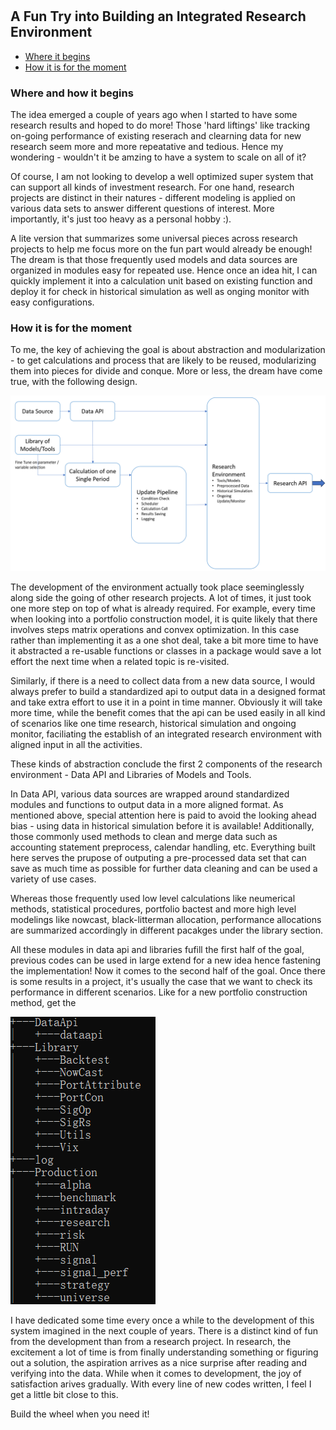 #

## A Fun Try into Building an Integrated Research Environment

- [Where it begins](#beg)
- [How it is for the moment](#now)

### Where and how it begins <a name="beg"></a>

The idea emerged a couple of years ago when I started to have some research results and hoped to do more! Those 'hard liftings' like tracking on-going performance of existing reserach and clearning data for new research seem more and more repeatative and tedious. Hence my wondering - wouldn't it be amzing to have a system to scale on all of it?

Of course, I am not looking to develop a well optimized super system that can support all kinds of investment research. For one hand, research projects are distinct in their natures - different modeling is applied on various data sets to answer different questions of interest. More importantly, it's just too heavy as a personal hobby :). 

A lite version that summarizes some universal pieces across research projects to help me focus more on the fun part would already be enough! The dream is that those frequently used models and data sources are organized in modules easy for repeated use. Hence once an idea hit, I can quickly implement it into a calculation unit based on existing function and deploy it for check in historical simulation as well as onging monitor with easy configurations.


### How it is for the moment <a name="now"></a>

To me, the key of achieving the goal is about abstraction and modularization - to get calculations and process that are likely to be reused, modularizing them into pieces for divide and conque.  More or less, the dream have come true, with the following design. 

![Structure](https://raw.githubusercontent.com/SkyBlueRW/SkyBlueRW.github.io/main/_posts/asset/environment_structure.png)

The development of the environment actually took place seeminglessly along side the going of other research projects. A lot of times, it just took one more step on top of what is already required. For example, every time when looking into a portfolio construction model, it is quite likely that there involves steps matrix operations and convex optimization. In this case rather than implementing it as a one shot deal, take a bit more time to have it abstracted a re-usable functions or classes in a package would save a lot effort the next time when a related topic is re-visited.  

Similarly, if there is a need to collect data from a new data source, I would always prefer to build a standardized api to output data in a designed format and take extra effort to use it in a point in time manner. Obviously it will take more time, while the benefit comes that the api can be used easily in all kind of scenarios like one time research, historical simulation and ongoing monitor, faciliating the establish of an integrated research environment with aligned input in all the activities.

These kinds of abstraction conclude the first 2 components of the research environment - Data API and Libraries of Models and Tools.

In Data API, various data sources are wrapped around standardized modules and functions to output data in a more aligned format. As mentioned above, special attention here is paid to avoid the looking ahead bias - using data in historical simulation before it is available! Additionally, those commonly used methods to clean and merge data such as accounting statement preprocess, calendar handling, etc. Everything built here serves the prupose of outputing a pre-processed data set that can save as much time as possible for further data cleaning and can be used a variety of use cases.

Whereas those frequently used low level calculations like neumerical methods, statistical procedures, portfolio bactest and more high level modelings like nowcast, black-litterman allocation, performance allocations are summarized accordingly in different pacakges under the library section. 

All these modules in data api and libraries fufill the first half of the goal, previous codes can be used in large extend for a new idea hence fastening the implementation! Now it comes to the second half of the goal. Once there is some results in a project, it's usually the case that we want to check its performance in different scenarios. Like for a new portfolio construction method, get the 



![System](https://raw.githubusercontent.com/SkyBlueRW/SkyBlueRW.github.io/main/_posts/asset/system.png)





I have dedicated some time every once a while to the development of this system imagined in the next couple of years. There is a distinct kind of fun from the development than from a research project. In research, the excitement a lot of time is from finally understanding something or figuring out a solution, the aspiration arrives as a nice surprise after reading and verifying into the data. While when it comes to development, the joy of satisfaction arives gradually. With every line of new codes written, I feel I get a little bit close to this.

Build the wheel when you need it!
